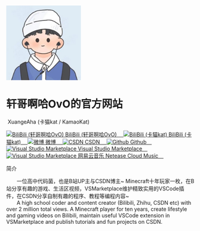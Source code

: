 <head>
    <meta charset="UTF-8">
    <meta name="description" content="轩哥啊哈OvO的官方网站">
    <meta name="author" content="轩哥啊哈OvO">
    <meta name="keywords" content="轩哥啊哈,轩哥啊哈OvO,xuangeaha,xuange-aha,卡猫kat,python,pip,pyinstaller,tkinter,pyqt,java">
    <meta http-equiv="X-UA-Compatible" content="IE=edge">
    <meta name="viewport" content="width=device-width, initial-scale=1.0">
    <link rel="stylesheet"
        href="https://fonts.googleapis.com/css?family=Open+Sans:300,300italic,400,400italic,600,600italic%7CNoto+Serif:400,400italic,700,700italic%7CDroid+Sans+Mono:400,700">
    <link rel="stylesheet" type="text/css" href="css/main.css">
    <link rel="stylesheet" type="text/css" href="css/xuan.css">
</head>

<body class="XuanMain">
    <div id="header">
        <div class="righticon">
            <img src="xuangeaha.jpg" width="200"
                alt="轩哥啊哈OvO">
        </div>
        <h1>轩哥啊哈OvO的官方网站</h1>
        <div class="introduction">
            <p>
                &nbsp;XuangeAha (卡猫kat / KamaoKat)</p>
            <p>
                <a href="https://space.bilibili.com/1312327974">
                    <img src="https://www.bilibili.com/favicon.ico" width="20" alt="BiliBili (轩哥啊哈OvO)">
                    BiliBili (轩哥啊哈OvO)&emsp;
                </a>
                <a href="https://space.bilibili.com/1865984682">
                    <img src="https://www.bilibili.com/favicon.ico" width="20" alt="BiliBili (卡猫kat)">
                    BiliBili (卡猫kat)&emsp;
                </a>
                <a href="https://weibo.com/u/6217814344">
                    <img src="https://weibo.com/favicon.ico" width="20" alt="微博">
                    微博&emsp;
                </a>
                <!--
                <a href="https://www.zhihu.com/people/xuangeaha">
                    <img src="https://www.zhihu.com/favicon.ico" width="20" alt="知乎">
                    知乎&emsp;
                </a>
                -->
                <a href="https://blog.csdn.net/xuange_aha">
                    <img src="https://blog.csdn.net/favicon.ico" width="20" alt="CSDN">
                    CSDN&emsp;
                </a>
                <a href="https://github.com/Xuangeaha">
                    <img src="assets/image/github/favicon.ico" width="22" alt="Github">
                    Github&emsp;
                </a>
                <!--
                <a href="https://gitlab.com/Xuangeaha">
                    <img src="assets/image/gitlab/favicon.png" width="22" alt="Gitlab">
                    Gitlab&emsp;
                </a><br>
                <a href="https://gitee.com/xuangeaha">
                    <img src="https://gitee.com/favicon.ico" width="20" alt="Gitee">
                    Gitee&emsp;
                </a>
                -->
                <a href="https://marketplace.visualstudio.com/publishers/XuangeAha">
                    <img src="assets/image/vsce/favicon.ico" width="22" alt="Visual Studio Marketplace">
                    Visual Studio Marketplace&emsp;
                </a>
                <a href="https://music.163.com/#/user/home?id=8644137167">
                    <img src="https://music.163.com/favicon.ico" width="22" alt="Visual Studio Marketplace">
                    网易云音乐 Netease Cloud Music&emsp;
                </a>
                <!--
                <a href="https://dev.azure.com/XuangeAha">
                    <img src="assets/image/azure/favicon.ico" width="22" alt="Azure">
                    Azure&emsp;
                </a>
            -->
            </p>
        </div>
    </div>
    <div id="content">
        <div class="sidebarblock">
            <div class="content">
                <div class="title">简介</div>
                <div class="paragraph">
                    <p>
                        &emsp;&emsp;一位高中代码菌，也是B站UP主与CSDN博主~ Minecraft十年玩家一枚，在B站分享有趣的游戏、生活区视频，VSMarketplace维护精致实用的VSCode插件，在CSDN分享自制有趣的程序、教程等编程内容~<br>
                        &emsp;&emsp;A high school coder and content creator (Bilibili, Zhihu, CSDN etc) with over 2 million total views.
            A Minecraft player for ten years, create lifestyle and gaming videos on Bilibili, maintain useful VSCode extension in VSMarketplace and publish tutorials and fun projects on CSDN.
                    </p>
                </div>
            </div>
        </div>
